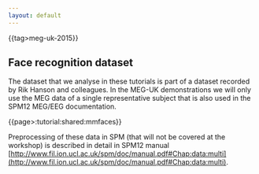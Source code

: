 ```yaml
---
layout: default
---
```


{{tag>meg-uk-2015}}

## Face recognition dataset

The dataset that we analyse in these tutorials is part of a dataset recorded by Rik Hanson and colleagues. In the MEG-UK demonstrations we will only use the MEG data of a single representative subject that is also used in the SPM12 MEG/EEG documentation.

{{page>:tutorial:shared:mmfaces}}

Preprocessing of these data in SPM (that will not be covered at the workshop) is described in detail in SPM12 manual [http://www.fil.ion.ucl.ac.uk/spm/doc/manual.pdf#Chap:data:multi](http://www.fil.ion.ucl.ac.uk/spm/doc/manual.pdf#Chap:data:multi).
